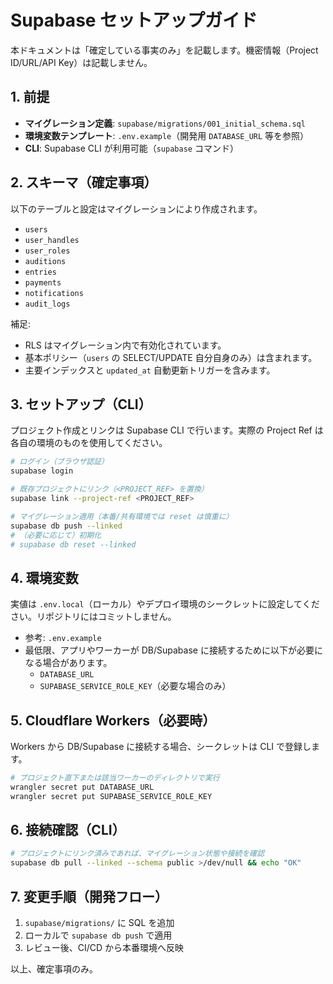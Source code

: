# Supabase セットアップガイド

本ドキュメントは「確定している事実のみ」を記載します。機密情報（Project ID/URL/API Key）は記載しません。

## 1. 前提
- **マイグレーション定義**: `supabase/migrations/001_initial_schema.sql`
- **環境変数テンプレート**: `.env.example`（開発用 `DATABASE_URL` 等を参照）
- **CLI**: Supabase CLI が利用可能（`supabase` コマンド）

## 2. スキーマ（確定事項）
以下のテーブルと設定はマイグレーションにより作成されます。
- `users`
- `user_handles`
- `user_roles`
- `auditions`
- `entries`
- `payments`
- `notifications`
- `audit_logs`

補足:
- RLS はマイグレーション内で有効化されています。
- 基本ポリシー（`users` の SELECT/UPDATE 自分自身のみ）は含まれます。
- 主要インデックスと `updated_at` 自動更新トリガーを含みます。

## 3. セットアップ（CLI）
プロジェクト作成とリンクは Supabase CLI で行います。実際の Project Ref は各自の環境のものを使用してください。

```bash
# ログイン（ブラウザ認証）
supabase login

# 既存プロジェクトにリンク（<PROJECT_REF> を置換）
supabase link --project-ref <PROJECT_REF>

# マイグレーション適用（本番/共有環境では reset は慎重に）
supabase db push --linked
# （必要に応じて）初期化
# supabase db reset --linked
```

## 4. 環境変数
実値は `.env.local`（ローカル）やデプロイ環境のシークレットに設定してください。リポジトリにはコミットしません。
- 参考: `.env.example`
- 最低限、アプリやワーカーが DB/Supabase に接続するために以下が必要になる場合があります。
  - `DATABASE_URL`
  - `SUPABASE_SERVICE_ROLE_KEY`（必要な場合のみ）

## 5. Cloudflare Workers（必要時）
Workers から DB/Supabase に接続する場合、シークレットは CLI で登録します。
```bash
# プロジェクト直下または該当ワーカーのディレクトリで実行
wrangler secret put DATABASE_URL
wrangler secret put SUPABASE_SERVICE_ROLE_KEY
```

## 6. 接続確認（CLI）
```bash
# プロジェクトにリンク済みであれば、マイグレーション状態や接続を確認
supabase db pull --linked --schema public >/dev/null && echo "OK"
```

## 7. 変更手順（開発フロー）
1. `supabase/migrations/` に SQL を追加
2. ローカルで `supabase db push` で適用
3. レビュー後、CI/CD から本番環境へ反映

以上、確定事項のみ。
